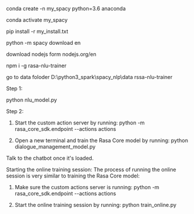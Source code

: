 
conda create -n my_spacy python=3.6 anaconda

conda activate my_spacy

pip install -r my_install.txt

python -m spacy download en

download nodejs form nodejs.org/en

npm i -g rasa-nlu-trainer

go to data foloder
D:\python3_spark\spacy_nlp\data  rssa-nlu-trainer



Step 1:

python nlu_model.py


Step 2:

1. Start the custom action server by running:
python -m rasa_core_sdk.endpoint --actions actions

2. Open a new terminal and train the Rasa Core model by running:
python dialogue_management_model.py

Talk to the chatbot once it's loaded.



Starting the online training session:
The process of running the online session is very similar to training the Rasa Core model:

1. Make sure the custom actions server is running:
python -m rasa_core_sdk.endpoint --actions actions

2. Start the online training session by running:
python train_online.py




